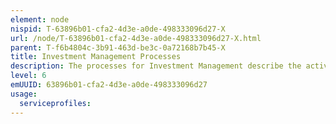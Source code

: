 ```yaml
---
element: node
nispid: T-63896b01-cfa2-4d3e-a0de-498333096d27-X
url: /node/T-63896b01-cfa2-4d3e-a0de-498333096d27-X.html
parent: T-f6b4804c-3b91-463d-be3c-0a72168b7b45-X
title: Investment Management Processes
description: The processes for Investment Management describe the activities for financial analysis, strategy, financial planning, budgeting, and an authorization process in place to make effective investment decisions. Investments or capital expenditures are non-recurring purchases of assets which are expected to provide benefits over a long period of time. Examples of capital expenditures include buildings, vehicles, software, machinery, furniture, and computer equipment.
level: 6
emUUID: 63896b01-cfa2-4d3e-a0de-498333096d27
usage:
  serviceprofiles:
---
```

